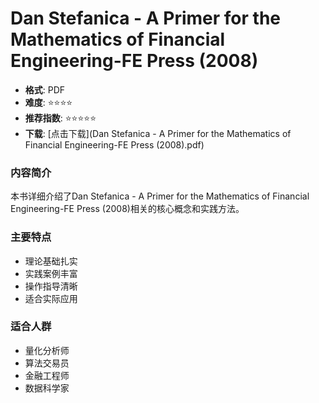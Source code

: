 # Dan Stefanica - A Primer for the Mathematics of Financial Engineering-FE Press (2008)

- **格式**: PDF
- **难度**: ⭐⭐⭐⭐
- **推荐指数**: ⭐⭐⭐⭐⭐
- **下载**: [点击下载](Dan Stefanica - A Primer for the Mathematics of Financial Engineering-FE Press (2008).pdf)

### 内容简介

本书详细介绍了Dan Stefanica - A Primer for the Mathematics of Financial Engineering-FE Press (2008)相关的核心概念和实践方法。

### 主要特点

- 理论基础扎实
- 实践案例丰富
- 操作指导清晰
- 适合实际应用

### 适合人群

- 量化分析师
- 算法交易员
- 金融工程师
- 数据科学家
